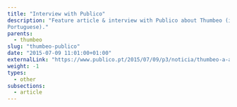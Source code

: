 ```yaml
---
title: "Interview with Publico"
description: "Feature article & interview with Publico about Thumbeo (in
Portuguese)."
parents:
  - thumbeo
slug: "thumbeo-publico"
date: "2015-07-09 11:01:00+01:00"
externalLink: "https://www.publico.pt/2015/07/09/p3/noticia/thumbeo-a-app-de-boleias-personalizadas-criada-por-dois-universitarios-1823980"
weight: -1
types:
  - other
subsections:
  - article
---
```

